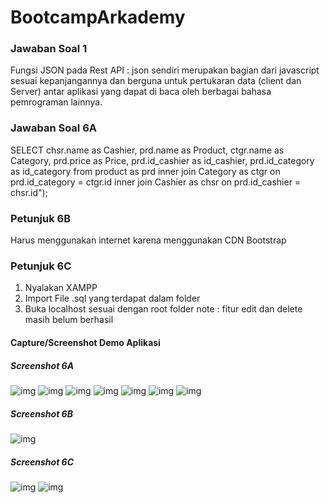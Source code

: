 # BootcampArkademy

### Jawaban Soal 1

Fungsi JSON pada Rest API : json sendiri merupakan bagian dari javascript sesuai kepanjangannya dan berguna untuk pertukaran data (client dan Server) antar aplikasi yang dapat di baca oleh berbagai bahasa pemrograman lainnya.

### Jawaban Soal 6A

SELECT chsr.name as Cashier, prd.name as Product, ctgr.name as Category, prd.price as Price, prd.id_cashier as id_cashier, prd.id_category as id_category
from product as prd
inner join Category as ctgr on prd.id_category = ctgr.id inner join Cashier as chsr on prd.id_cashier = chsr.id");

### Petunjuk 6B

Harus menggunakan internet karena menggunakan CDN Bootstrap

### Petunjuk 6C

1. Nyalakan XAMPP
2. Import File .sql yang terdapat dalam folder
3. Buka localhost sesuai dengan root folder
   note : fitur edit dan delete masih belum berhasil

#### Capture/Screenshot Demo Aplikasi

##### Screenshot 6A

![img](https://i.imgur.com/pjVXLFn.png)
![img](https://i.imgur.com/3p8AGDk.png)
![img](https://i.imgur.com/VJjk1sQ.png)
![img](https://i.imgur.com/AHBpx8c.png)
![img](https://i.imgur.com/yXchVlQ.png)
![img](https://i.imgur.com/SinCKHz.png)
![img](https://i.imgur.com/rbQpGa4.png)

##### Screenshot 6B

![img](https://i.imgur.com/Z2P0UvX.png)

##### Screenshot 6C

![img](https://i.imgur.com/L7IKTVG.png)
![img](https://i.imgur.com/oHmXML3.png)
